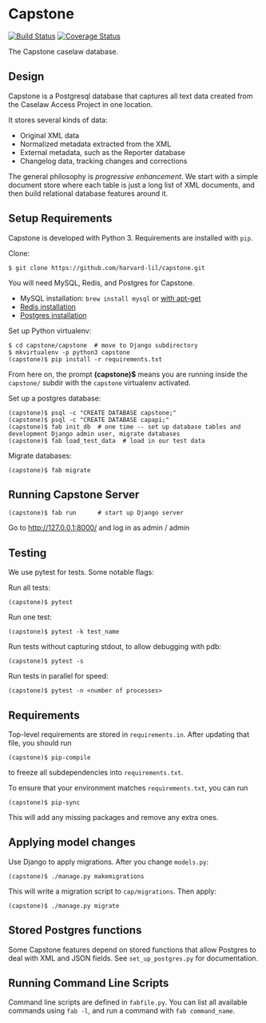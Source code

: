Capstone
========

[![Build Status](https://travis-ci.org/harvard-lil/capstone.svg?branch=develop)](https://travis-ci.org/harvard-lil/capstone) [![Coverage Status](https://coveralls.io/repos/github/harvard-lil/capstone/badge.svg?branch=develop)](https://coveralls.io/github/harvard-lil/capstone?branch=develop)

The Capstone caselaw database.

Design
------

Capstone is a Postgresql database that captures all text data created from the Caselaw Access Project
in one location.

It stores several kinds of data:

* Original XML data
* Normalized metadata extracted from the XML
* External metadata, such as the Reporter database
* Changelog data, tracking changes and corrections

The general philosophy is *progressive enhancement*. We start with a simple document store where
each table is just a long list of XML documents, and then build relational database features around
it.

Setup Requirements
------------------

Capstone is developed with Python 3. Requirements are installed with `pip`.

Clone:

    $ git clone https://github.com/harvard-lil/capstone.git
    
You will need MySQL, Redis, and Postgres for Capstone.
- MySQL installation:
  `brew install mysql` or [with apt-get](https://www.digitalocean.com/community/tutorials/how-to-install-mysql-on-ubuntu-14-04)
- [Redis installation](https://redis.io/topics/quickstart)
- [Postgres installation](https://www.postgresql.org/download/)

Set up Python virtualenv:
    
    $ cd capstone/capstone  # move to Django subdirectory
    $ mkvirtualenv -p python3 capstone
    (capstone)$ pip install -r requirements.txt

From here on, the prompt **(capstone)$** means you are running inside the `capstone/` subdir with
the `capstone` virtualenv activated.


Set up a postgres database:

    (capstone)$ psql -c "CREATE DATABASE capstone;"
    (capstone)$ psql -c "CREATE DATABASE capapi;"
    (capstone)$ fab init_db  # one time -- set up database tables and development Django admin user, migrate databases
    (capstone)$ fab load_test_data  # load in our test data

Migrate databases:

    (capstone)$ fab migrate

Running Capstone Server
-----------------------
    
    (capstone)$ fab run      # start up Django server

Go to http://127.0.0.1:8000/ and log in as admin / admin

Testing
-------

We use pytest for tests. Some notable flags:

Run all tests:

    (capstone)$ pytest

Run one test:

    (capstone)$ pytest -k test_name
     
Run tests without capturing stdout, to allow debugging with pdb:

    (capstone)$ pytest -s
    
Run tests in parallel for speed:

    (capstone)$ pytest -n <number of processes>

Requirements
------------

Top-level requirements are stored in `requirements.in`. After updating that file, you should run

    (capstone)$ pip-compile
    
to freeze all subdependencies into `requirements.txt`.

To ensure that your environment matches `requirements.txt`, you can run

    (capstone)$ pip-sync
    
This will add any missing packages and remove any extra ones.

Applying model changes
----------------------

Use Django to apply migrations. After you change `models.py`:

    (capstone)$ ./manage.py makemigrations
    
This will write a migration script to `cap/migrations`. Then apply:

    (capstone)$ ./manage.py migrate
    
Stored Postgres functions
-------------------------

Some Capstone features depend on stored functions that allow Postgres to deal with XML and JSON fields.
See `set_up_postgres.py` for documentation.

Running Command Line Scripts
----------------------------

Command line scripts are defined in `fabfile.py`. You can list all available commands using `fab -l`, and run a
command with `fab command_name`.
